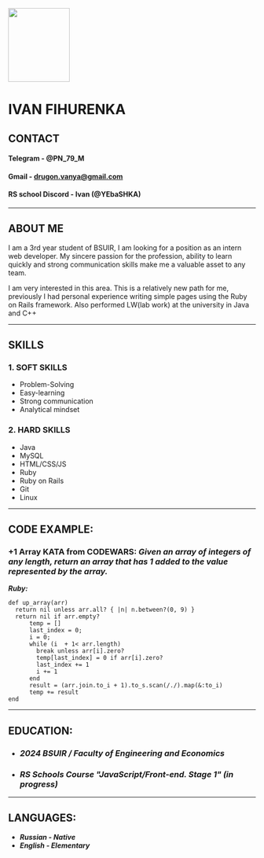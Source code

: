 <img src="https://sun9-80.userapi.com/impg/NB5zX2aNZbhy_xQgGEuZLXbIEXjfsofNFtufvQ/3KH_hZ-z7MU.jpg?size=810x1080&quality=96&sign=b30fd7bcab0abb16ea1c183dac1ec704&type=album" width="125" height="150" />

# __IVAN FIHURENKA__

## __CONTACT__
#### __Telegram__ - @PN_79_M
#### __Gmail__ - drugon.vanya@gmail.com
#### __RS school Discord__ - Ivan (@YEbaSHKA)
___
## __ABOUT ME__
I am a 3rd year student of BSUIR, I am looking for a position as an intern web developer. My sincere passion for the profession, ability to learn quickly and strong communication skills make me a valuable asset to any team.

I am very interested in this area. This is a relatively new path for me, previously I had personal experience writing simple pages using the Ruby on Rails framework. Also performed LW(lab work) at the university in Java and C++
___
## __SKILLS__
### 1. __SOFT SKILLS__
* Problem-Solving
* Easy-learning
* Strong communication
* Analytical mindset
### 2. __HARD SKILLS__
* Java
* MySQL
* HTML/CSS/JS
* Ruby
* Ruby on Rails
* Git
* Linux
___
## __CODE EXAMPLE:__
### __+1 Array KATA from CODEWARS:__ *Given an array of integers of any length, return an array that has 1 added to the value represented by the array.*
***Ruby:***

```
def up_array(arr)
  return nil unless arr.all? { |n| n.between?(0, 9) }
  return nil if arr.empty?
      temp = []
      last_index = 0;
      i = 0;
      while (i  + 1< arr.length)
        break unless arr[i].zero?
        temp[last_index] = 0 if arr[i].zero?
        last_index += 1
        i += 1
      end
      result = (arr.join.to_i + 1).to_s.scan(/./).map(&:to_i)
      temp += result
end
```
___
## __EDUCATION:__
* ###  *2024 BSUIR / Faculty of Engineering and Economics*
* ### *RS Schools Course "JavaScript/Front-end. Stage 1" (in progress)*
___
## __LANGUAGES:__
* ***Russian - Native***
* ***English - Elementary***

